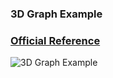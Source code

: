 ### 3D Graph Example

### [Official Reference](https://matplotlib.org/mpl_toolkits/mplot3d/tutorial.html)

![3D Graph Example](https://github.com/KangboLu/Data-Visualization-with-Matplotlib/tree/master/6.%203d%20graph/3d_graph.png)
